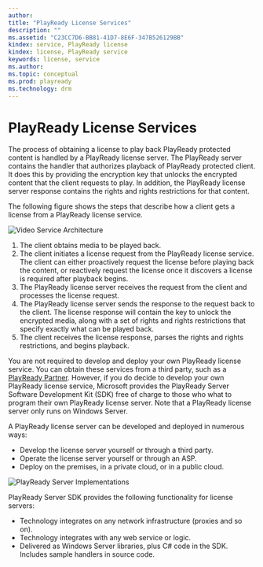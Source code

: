 ```yaml
---
author: 
title: "PlayReady License Services"
description: ""
ms.assetid: "C23CC7D6-BB81-41D7-8E6F-347B526129BB"
kindex: service, PlayReady license
kindex: license, PlayReady service
keywords: license, service
ms.author: 
ms.topic: conceptual
ms.prod: playready
ms.technology: drm
---
```



# PlayReady License Services
   
The process of obtaining a license to play back PlayReady protected content is handled by a PlayReady license server. The PlayReady server contains the handler that authorizes playback of PlayReady protected client. It does this by providing the encryption key that unlocks the encrypted content that the client requests to play. In addition, the PlayReady license server response contains the rights and rights restrictions for that content. 

The following figure shows the steps that describe how a client gets a license from a PlayReady license service.

![Video Service Architecture](video_service_arch.png)

  1.  The client obtains media to be played back.
  2.  The client initiates a license request from the PlayReady license service. The client can either proactively request the license before playing back the content, or reactively request the license once it discovers a license is required after playback begins.
  3.  The PlayReady license server receives the request from the client and processes the license request.
  4.  The PlayReady license server sends the response to the request back to the client. The license response will contain the key to unlock the encrypted media, along with a set of rights and rights restrictions that specify exactly what can be played back.
  5.  The client receives the license response, parses the rights and rights restrictions, and begins playback.

You are not required to develop and deploy your own PlayReady license service. You can obtain these services from a third party, such as a [PlayReady Partner](https://www.microsoft.com/playready/partners/). However, if you do decide to develop your own PlayReady license service, Microsoft provides the PlayReady Server Software Development Kit (SDK) free of charge to those who what to program their own PlayReady license server. Note that a PlayReady license server only runs on Windows Server. 

A PlayReady license server can be developed and deployed in numerous ways:

  *  Develop the license server yourself or through a third party.
  *  Operate the license server yourself or through an ASP.
  *  Deploy on the premises, in a private cloud, or in a public cloud.

![PlayReady Server Implementations](playready_server_implementations.png)

PlayReady Server SDK provides the following functionality for license servers:

  *  Technology integrates on any network infrastructure (proxies and so on).
  *  Technology integrates with any web service or logic.
  *  Delivered as Windows Server libraries, plus C# code in the SDK. Includes sample handlers in source code.

